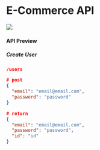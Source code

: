 # E-Commerce API

![](https://img.shields.io/badge/status-in_progress-red?)

#### API Preview

##### Create User

```json
/users

# post
{
  "email": "email@email.com",
  "password": "password"
}

# return
{
  "email": "email@email.com",
  "password": "password",
  "id": "id"
}

```
